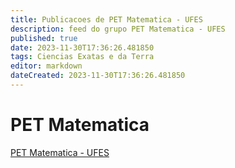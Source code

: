 ```yaml
---
title: Publicacoes de PET Matematica - UFES
description: feed do grupo PET Matematica - UFES
published: true
date: 2023-11-30T17:36:26.481850
tags: Ciencias Exatas e da Terra
editor: markdown
dateCreated: 2023-11-30T17:36:26.481850
---
```


# PET Matematica
[PET Matematica - UFES](/grupo/83PETMatematicaUFES.md)